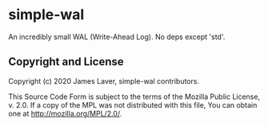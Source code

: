 # simple-wal

An incredibly small WAL (Write-Ahead Log). No deps except 'std'.

## Copyright and License

Copyright (c) 2020 James Laver, simple-wal contributors.

This Source Code Form is subject to the terms of the Mozilla Public
License, v. 2.0. If a copy of the MPL was not distributed with this
file, You can obtain one at http://mozilla.org/MPL/2.0/.

